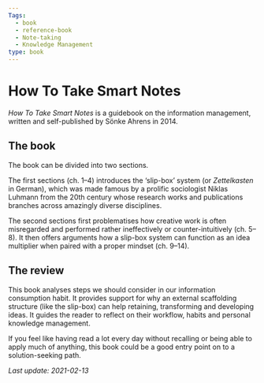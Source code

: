 ```yaml
---
Tags:
  - book 
  - reference-book 
  - Note-taking
  - Knowledge Management
type: book
---
```


# How To Take Smart Notes

*How To Take Smart Notes* is a guidebook on the information management, written and self-published by Sönke Ahrens in 2014.

## The book

The book can be divided into two sections.

The first sections (ch. 1–4) introduces the ‘slip-box’ system (or *Zettelkasten* in German), which was made famous by a prolific sociologist Niklas Luhmann from the 20th century whose research works and publications branches across amazingly diverse disciplines.

The second sections first problematises how creative work is often misregarded and performed rather ineffectively or counter-intuitively (ch. 5–8). It then offers arguments how a slip-box system can function as an idea multiplier when paired with a proper mindset (ch. 9–14).

## The review

This book analyses steps we should consider in our information consumption habit. It provides support for why an external scaffolding structure (like the slip-box) can help retaining, transforming and developing ideas. It guides the reader to reflect on their workflow, habits and personal knowledge management.

If you feel like having read a lot every day without recalling or being able to apply much of anything, this book could be a good entry point on to a solution-seeking path.

*Last update: 2021-02-13*